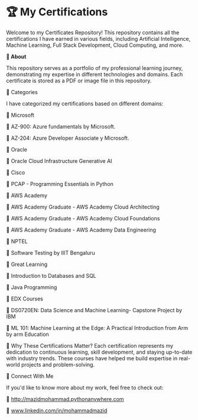 # 🏆 My Certifications

Welcome to my Certificates Repository! This repository contains all the certifications I have earned in various fields, including Artificial Intelligence, Machine Learning, Full Stack Development, Cloud Computing, and more.

**📜 About**

This repository serves as a portfolio of my professional learning journey, demonstrating my expertise in different technologies and domains. Each certificate is stored as a PDF or image file in this repository.

📂 Categories

I have categorized my certifications based on different domains:

🔹 Microsoft

📜 AZ-900: Azure fundamentals by Microsoft.

📜 AZ-204: Azure Developer Associate y Microsoft.

🔹 Oracle

📜 Oracle Cloud Infrastructure Generative AI

🔹 Cisco

📜 PCAP - Programming Essentials in Python

🔹 AWS Academy

📜 AWS Academy Graduate - AWS Academy Cloud Architecting

📜 AWS Academy Graduate - AWS Academy Cloud Foundations

📜 AWS Academy Graduate - AWS Academy Data Engineering

🔹 NPTEL

📜 Software Testing by IIIT Bengaluru

🔹 Great Learning

📜 Introduction to Databases and SQL

📜 Java Programming

🔹 EDX Courses

📜 DS0720EN: Data Science and Machine Learning- Capstone Project by IBM

📜 ML 101: Machine Learning at the Edge: A Practical Introduction from Arm by arm Education

🏅 Why These Certifications Matter?
Each certification represents my dedication to continuous learning, skill development, and staying up-to-date with industry trends. These courses have helped me build expertise in real-world projects and problem-solving.

🚀 Connect With Me

If you'd like to know more about my work, feel free to check out:

📂 http://mazidmohammad.pythonanywhere.com

💼 www.linkedin.com/in/mohammadmazid
